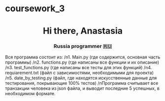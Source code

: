 # coursework_3
<h1 align="center">Hi there, Anastasia</a> 
<h3 align="center"> Russia programmer 🇷🇺</h3>
Вся программа состоит из:
/n1. Main.py (где содержится, основная часть программы)
/n2. functions.py (где написаны все функции и их описание)
/n3. test_functions.py (где написаны все тесты для этих функций)
/n4. requiarement.txt (файл с зависимостями, необходимыми для проекта)
/n5. date_by_testing.py (файл, где находятся искусственные данные для тестирования, покрывающие 100% тестов)
/nПрограмма считывает все транзакции человека из json файла, и выводит последние 5 успешных, в необходимом формате.
